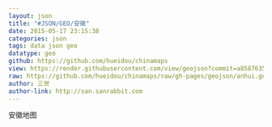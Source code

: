 ```yaml
---
layout: json
title: "#JSON/GEO/安徽"
date: 2015-05-17 23:15:38
categories: json
tags: data json geo
datatype: geo
github: https://github.com/hueidou/chinamaps
view: https://render.githubusercontent.com/view/geojson?commit=a8587635dc75c52573873f517d9a2f13485c2d08&nwo=hueidou%2Fchinamaps&path=geojson%2Fanhui.geojson&url=https%3A%2F%2Fraw.githubusercontent.com%2Fhueidou%2Fchinamaps%2Fa8587635dc75c52573873f517d9a2f13485c2d08%2Fgeojson%2Fanhui.geojson#e3ae0201-3266-4018-ad66-7ffacbde62f0
raw: https://github.com/hueidou/chinamaps/raw/gh-pages/geojson/anhui.geojson
author: 三世
author-link: http://san.sanrabbit.com
---
```


安徽地图